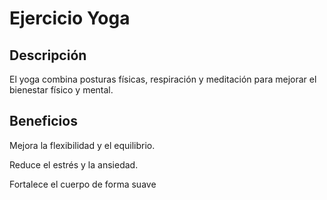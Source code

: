 # Ejercicio Yoga

## Descripción

El yoga combina posturas físicas, respiración y meditación para mejorar el bienestar físico y mental.

## Beneficios

Mejora la flexibilidad y el equilibrio.

Reduce el estrés y la ansiedad.

Fortalece el cuerpo de forma suave